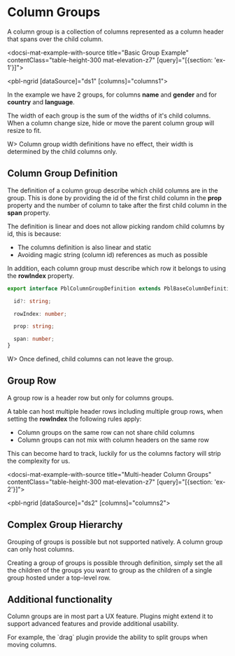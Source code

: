# Column Groups

A column group is a collection of columns represented as a column header that spans over the child column.

<docsi-mat-example-with-source title="Basic Group Example" contentClass="table-height-300 mat-elevation-z7" [query]="[{section: 'ex-1'}]">
  <!--@pebula-example:ex-1-->
  <pbl-ngrid [dataSource]="ds1" [columns]="columns1"></pbl-ngrid>
  <!--@pebula-example:ex-1-->
</docsi-mat-example-with-source>

In the example we have 2 groups, for columns **name** and **gender** and for **country** and **language**.

The width of each group is the sum of the widths of it's child columns. When a column change size, hide or move the parent column group
will resize to fit.

W> Column group width definitions have no effect, their width is determined by the child columns only.

## Column Group Definition

The definition of a column group describe which child columns are in the group. This is done by providing the id of the first child column
in the **prop** property and the number of column to take after the first child column in the **span** property.

The definition is linear and does not allow picking random child columns by id, this is because:

- The columns definition is also linear and static
- Avoiding magic string (column id) references as much as possible

In addition, each column group must describe which row it belongs to using the **rowIndex** property.

```typescript
export interface PblColumnGroupDefinition extends PblBaseColumnDefinition {

  id?: string;

  rowIndex: number;

  prop: string;

  span: number;
}
```

W> Once defined, child columns can not leave the group.

## Group Row

A group row is a header row but only for columns groups.

A table can host multiple header rows including multiple group rows, when setting the **rowIndex** the following rules apply:

- Column groups on the same row can not share child columns
- Column groups can not mix with column headers on the same row

<p>This can become hard to track, luckily for us the <a [routerLink]="['../', 'column-factory']">columns factory</a>  will strip the complexity for us.</p>

<docsi-mat-example-with-source title="Multi-header Column Groups" contentClass="table-height-300 mat-elevation-z7" [query]="[{section: 'ex-2'}]">
  <!--@pebula-example:ex-2-->
  <pbl-ngrid [dataSource]="ds2" [columns]="columns2"></pbl-ngrid>
  <!--@pebula-example:ex-2-->
</docsi-mat-example-with-source>

## Complex Group Hierarchy

Grouping of groups is possible but not supported natively. A column group can only host columns.

Creating a group of groups is possible through definition, simply set the all the children of the groups you want to group
as the children of a single group hosted under a top-level row.

## Additional functionality

Column groups are in most part a UX feature. Plugins might extend it to support advanced features and provide additional usability.

<p>For example, the `drag` plugin provide the ability to <a [routerLink]="['../', 'column-reorder']" [fragment]="'reordering-columns-with-groups'">split groups when moving columns</a>.</p>
